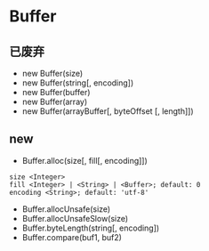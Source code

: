 # Buffer

## 已废弃

-   new Buffer(size)
-   new Buffer(string[, encoding])
-   new Buffer(buffer)
-   new Buffer(array)
-   new Buffer(arrayBuffer[, byteOffset [, length]])

## new

-   Buffer.alloc(size[, fill[, encoding]])

```text
size <Integer>
fill <Integer> | <String> | <Buffer>; default: 0
encoding <String>; default: 'utf-8'
```

-   Buffer.allocUnsafe(size)
-   Buffer.allocUnsafeSlow(size)
-   Buffer.byteLength(string[, encoding])
-   Buffer.compare(buf1, buf2)
